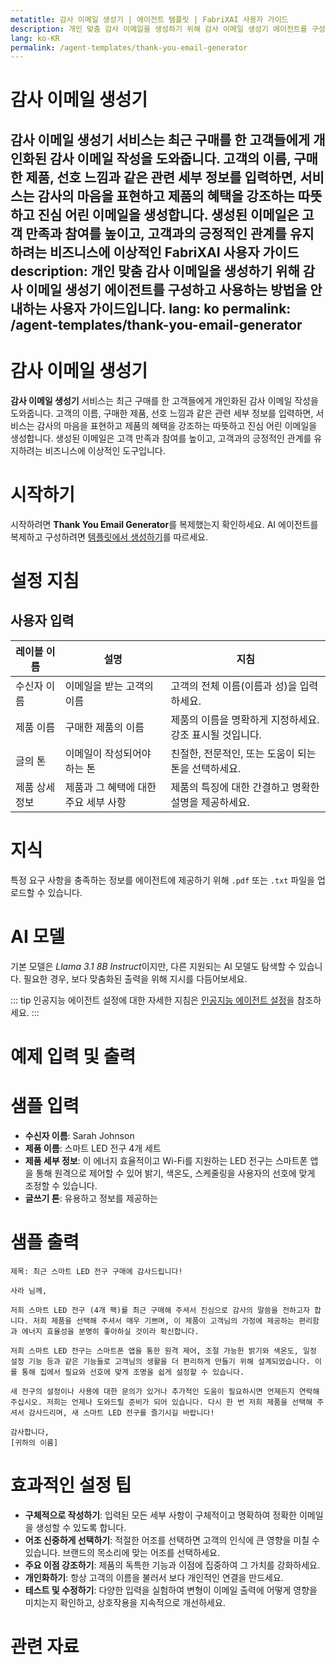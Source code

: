 ```yaml
---
metatitle: 감사 이메일 생성기 | 에이전트 템플릿 | FabriXAI 사용자 가이드
description: 개인 맞춤 감사 이메일을 생성하기 위해 감사 이메일 생성기 에이전트를 구성하고 사용하는 방법을 안내하는 사용자 가이드입니다.
lang: ko-KR
permalink: /agent-templates/thank-you-email-generator
---
```


# 감사 이메일 생성기

**감사 이메일 생성기** 서비스는 최근 구매를 한 고객들에게 개인화된 감사 이메일 작성을 도와줍니다. 고객의 이름, 구매한 제품, 선호 느낌과 같은 관련 세부 정보를 입력하면, 서비스는 감사의 마음을 표현하고 제품의 혜택을 강조하는 따뜻하고 진심 어린 이메일을 생성합니다. 생성된 이메일은 고객 만족과 참여를 높이고, 고객과의 긍정적인 관계를 유지하려는 비즈니스에 이상적인 FabriXAI 사용자 가이드
description: 개인 맞춤 감사 이메일을 생성하기 위해 감사 이메일 생성기 에이전트를 구성하고 사용하는 방법을 안내하는 사용자 가이드입니다.
lang: ko
permalink: /agent-templates/thank-you-email-generator
---

# 감사 이메일 생성기

**감사 이메일 생성기** 서비스는 최근 구매를 한 고객들에게 개인화된 감사 이메일 작성을 도와줍니다. 고객의 이름, 구매한 제품, 선호 느낌과 같은 관련 세부 정보를 입력하면, 서비스는 감사의 마음을 표현하고 제품의 혜택을 강조하는 따뜻하고 진심 어린 이메일을 생성합니다. 생성된 이메일은 고객 만족과 참여를 높이고, 고객과의 긍정적인 관계를 유지하려는 비즈니스에 이상적인 도구입니다.

# 시작하기

시작하려면 **Thank You Email Generator**를 복제했는지 확인하세요. AI 에이전트를 복제하고 구성하려면 [템플릿에서 생성하기](/en-us/create-from-templates/)를 따르세요.

# 설정 지침

## 사용자 입력

| 레이블 이름     | 설명                                    | 지침                                                         |
|---------------|----------------------------------------|--------------------------------------------------------------|
| 수신자 이름 | 이메일을 받는 고객의 이름               | 고객의 전체 이름(이름과 성)을 입력하세요.                      |
| 제품 이름    | 구매한 제품의 이름                       | 제품의 이름을 명확하게 지정하세요. 강조 표시될 것입니다.          |
| 글의 톤     | 이메일이 작성되어야 하는 톤               | 친절한, 전문적인, 또는 도움이 되는 톤을 선택하세요.              |
| 제품 상세 정보  | 제품과 그 혜택에 대한 주요 세부 사항 | 제품의 특징에 대한 간결하고 명확한 설명을 제공하세요.            |

# 지식

특정 요구 사항을 충족하는 정보를 에이전트에 제공하기 위해 `.pdf` 또는 `.txt` 파일을 업로드할 수 있습니다.

# AI 모델

기본 모델은 *Llama 3.1 8B Instruct*이지만, 다른 지원되는 AI 모델도 탐색할 수 있습니다. 필요한 경우, 보다 맞춤화된 출력을 위해 지시를 다듬어보세요.

::: tip
인공지능 에이전트 설정에 대한 자세한 지침은 [인공지능 에이전트 설정](/en-us/configure-ai-agent/)을 참조하세요.
:::

# 예제 입력 및 출력

# 샘플 입력

- **수신자 이름**: Sarah Johnson
- **제품 이름**: 스마트 LED 전구 4개 세트
- **제품 세부 정보**: 이 에너지 효율적이고 Wi-Fi를 지원하는 LED 전구는 스마트폰 앱을 통해 원격으로 제어할 수 있어 밝기, 색온도, 스케줄링을 사용자의 선호에 맞게 조정할 수 있습니다.
- **글쓰기 톤**: 유용하고 정보를 제공하는

# 샘플 출력

```
제목: 최근 스마트 LED 전구 구매에 감사드립니다!

사라 님께,

저희 스마트 LED 전구 (4개 팩)를 최근 구매해 주셔서 진심으로 감사의 말씀을 전하고자 합니다. 저희 제품을 선택해 주셔서 매우 기쁘며, 이 제품이 고객님의 가정에 제공하는 편리함과 에너지 효율성을 분명히 좋아하실 것이라 확신합니다.

저희 스마트 LED 전구는 스마트폰 앱을 통한 원격 제어, 조절 가능한 밝기와 색온도, 일정 설정 기능 등과 같은 기능들로 고객님의 생활을 더 편리하게 만들기 위해 설계되었습니다. 이를 통해 집에서 필요와 선호에 맞게 조명을 쉽게 설정할 수 있습니다.

새 전구의 설정이나 사용에 대한 문의가 있거나 추가적인 도움이 필요하시면 언제든지 연락해 주십시오. 저희는 언제나 도와드릴 준비가 되어 있습니다. 다시 한 번 저희 제품을 선택해 주셔서 감사드리며, 새 스마트 LED 전구를 즐기시길 바랍니다!

감사합니다,
[귀하의 이름]
```

# 효과적인 설정 팁

- **구체적으로 작성하기**: 입력된 모든 세부 사항이 구체적이고 명확하여 정확한 이메일을 생성할 수 있도록 합니다.
- **어조 신중하게 선택하기**: 적절한 어조를 선택하면 고객의 인식에 큰 영향을 미칠 수 있습니다. 브랜드의 목소리에 맞는 어조를 선택하세요.
- **주요 이점 강조하기**: 제품의 독특한 기능과 이점에 집중하여 그 가치를 강화하세요.
- **개인화하기**: 항상 고객의 이름을 불러서 보다 개인적인 연결을 만드세요.
- **테스트 및 수정하기**: 다양한 입력을 실험하여 변형이 이메일 출력에 어떻게 영향을 미치는지 확인하고, 상호작용을 지속적으로 개선하세요.

# 관련 자료
